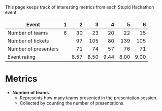This page keeps track of interesting metrics from each Stupid Hackathon event.

| Event | 1 | 2 | 3 | 4 | 5 | 6 |
| ---- | ---:| ---:| ---:| ---:| ---:| ---:|
| Number of teams | 6 | 30 | 23 | 20 | 22 | 15 |
| Number of tickets |   | 97 | 105 | 80 | 139 | 105 |
| Number of presenters |   | 71 | 74 | 57 | 76 | 71 |
| Event rating |   | 8.57 | 8.50 | 9.44 | 8.00 | 9.00 |

# Metrics

- **Number of teams**
    - Represents how many teams presented in the presentation session.
    - Collected by counting the number of presentations.
